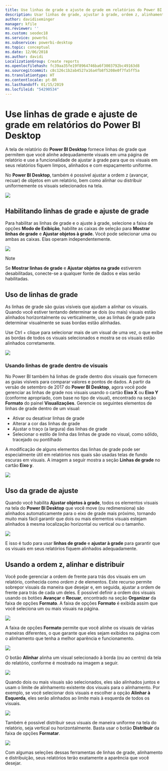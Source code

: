 ```yaml
---
title: Use linhas de grade e ajuste de grade em relatórios do Power BI Desktop
description: Usar linhas de grade, ajustar à grade, ordem z, alinhamento e distribuição em relatórios do Power BI Desktop
author: davidiseminger
manager: kfile
ms.reviewer: ''
ms.custom: seodec18
ms.service: powerbi
ms.subservice: powerbi-desktop
ms.topic: conceptual
ms.date: 12/06/2018
ms.author: davidi
LocalizationGroup: Create reports
ms.openlocfilehash: fc39aa35fe19f8964746ba6f3003792bc49163d8
ms.sourcegitcommit: c8c126c1b2ab4527a16a4fb8f5208e0f7fa5ff5a
ms.translationtype: HT
ms.contentlocale: pt-BR
ms.lasthandoff: 01/15/2019
ms.locfileid: "54290534"
---
```

# <a name="use-gridlines-and-snap-to-grid-in-power-bi-desktop-reports"></a>Use linhas de grade e ajuste de grade em relatórios do Power BI Desktop
A tela de relatório do **Power BI Desktop** fornece linhas de grade que permitem que você alinhe adequadamente visuais em uma página de relatório e use a funcionalidade de ajustar à grade para que os visuais em seus relatórios fiquem limpos, alinhados e com espaçamento uniforme.

No **Power BI Desktop**, também é possível ajustar a ordem z (avançar, recuar) de objetos em um relatório, bem como alinhar ou distribuir uniformemente os visuais selecionados na tela.

![](media/desktop-gridlines-snap-to-grid/snap-to-grid_0.png)

## <a name="enabling-gridlines-and-snap-to-grid"></a>Habilitando linhas de grade e ajuste de grade
Para habilitar as linhas de grade e o ajuste à grade, selecione a faixa de opções **Modo de Exibição**, habilite as caixas de seleção para **Mostrar linhas de grade** e **Ajustar objetos à grade.** Você pode selecionar uma ou ambas as caixas. Elas operam independentemente.

![](media/desktop-gridlines-snap-to-grid/snap-to-grid_1.png)

> [!NOTE]
> Se **Mostrar linhas de grade** e **Ajustar objetos na grade** estiverem desabilitadas, conecte-se a qualquer fonte de dados e elas serão habilitadas.

## <a name="using-gridlines"></a>Uso de linhas de grade
As linhas de grade são guias visíveis que ajudam a alinhar os visuais. Quando você estiver tentando determinar se dois (ou mais) visuais estão alinhados horizontalmente ou verticalmente, use as linhas de grade para determinar visualmente se suas bordas estão alinhadas.

Use Ctrl + clique para selecionar mais de um visual de uma vez, o que exibe as bordas de todos os visuais selecionados e mostra se os visuais estão alinhados corretamente.

![](media/desktop-gridlines-snap-to-grid/snap-to-grid_2.png)

### <a name="using-gridlines-inside-visuals"></a>Usando linhas de grade dentro de visuais
No Power BI também há linhas de grade dentro dos visuais que fornecem as guias visíveis para comparar valores e pontos de dados. A partir da versão de setembro de 2017 do **Power BI Desktop**, agora você pode gerenciar as linhas de grade nos visuais usando o cartão **Eixo X** ou **Eixo Y** (conforme apropriado, com base no tipo de visual), encontrado na seção **Formato** do painel **Visualizações**. Gerencie os seguintes elementos de linhas de grade dentro de um visual:

* Ativar ou desativar linhas de grade
* Alterar a cor das linhas de grade
* Ajustar o traço (a largura) das linhas de grade
* Selecionar o estilo de linha das linhas de grade no visual, como sólido, tracejado ou pontilhado

A modificação de alguns elementos das linhas de grade pode ser especialmente útil em relatórios nos quais são usadas telas de fundo escuras em visuais. A imagem a seguir mostra a seção **Linhas de grade** no cartão **Eixo y**.

![](media/desktop-gridlines-snap-to-grid/snap-to-grid_9.png)

## <a name="using-snap-to-grid"></a>Uso da grade de ajuste
Quando você habilita **Ajustar objetos à grade**, todos os elementos visuais na tela do **Power BI Desktop** que você move (ou redimensiona) são alinhados automaticamente para o eixo de grade mais próximo, tornando muito mais fácil garantir que dois ou mais elementos visuais estejam alinhados à mesma localização horizontal ou vertical ou o tamanho.

![](media/desktop-gridlines-snap-to-grid/snap-to-grid_3.png)

E isso é tudo para usar **linhas de grade** e **ajustar à grade** para garantir que os visuais em seus relatórios fiquem alinhados adequadamente.

## <a name="using-z-order-align-and-distribute"></a>Usando a ordem z, alinhar e distribuir
Você pode gerenciar a ordem de frente para trás dos visuais em um relatório, conhecida como *ordem z* de elementos. Este recurso permite sobrepor visuais da maneira que desejar e, em seguida, ajustar a ordem de frente para trás de cada um deles. É possível definir a ordem dos visuais usando os botões **Avançar** e **Recuar**, encontrado na seção **Organizar** da faixa de opções **Formato**. A faixa de opções **Formato** é exibida assim que você seleciona um ou mais visuais na página.

![](media/desktop-gridlines-snap-to-grid/snap-to-grid_4.png)

A faixa de opções **Formato** permite que você alinhe os visuais de várias maneiras diferentes, o que garante que eles sejam exibidos na página com o alinhamento que tenha a melhor aparência e funcionamento.

![](media/desktop-gridlines-snap-to-grid/snap-to-grid_5.png)

O botão **Alinhar** alinha um visual selecionado à borda (ou ao centro) da tela do relatório, conforme é mostrado na imagem a seguir.

![](media/desktop-gridlines-snap-to-grid/snap-to-grid_6.png)

Quando dois ou mais visuais são selecionados, eles são alinhados juntos e usam o limite de alinhamento existente dos visuais para o alinhamento. Por exemplo, se você selecionar dois visuais e escolher a opção **Alinhar à Esquerda**, eles serão alinhados ao limite mais à esquerda de todos os visuais.

![](media/desktop-gridlines-snap-to-grid/snap-to-grid_7.png)

Também é possível distribuir seus visuais de maneira uniforme na tela do relatório, seja vertical ou horizontalmente. Basta usar o botão **Distribuir** da faixa de opções **Formatar**.

![](media/desktop-gridlines-snap-to-grid/snap-to-grid_8.png)

Com algumas seleções dessas ferramentas de linhas de grade, alinhamento e distribuição, seus relatórios terão exatamente a aparência que você desejar.

